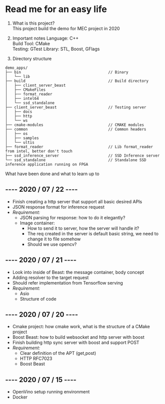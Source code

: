 # Read me for an easy life

1. What is this project?  
This project build the demo for MEC project in 2020

2. Important notes
Language: C++  
Build Tool: CMake  
Testing: GTest
Library: STL, Boost, GFlags

3. Directory structure

```Text
demo_apps/
├── bin                                       // Binary
│   └── lib
├── build                                     // Build directory
│   ├── client_server_beast
│   ├── CMakeFiles
│   ├── format_reader
│   ├── intel64
│   └── ssd_standalone
├── client_server_beast                       // Testing server
│   ├── docs
│   ├── http
│   └── ws
├── cmake-modules                             // CMAKE modules
├── common                                    // Common headers
│   ├── os
│   ├── samples
│   └── ultis
├── format_reader                             // Lib format_reader from intel, better don't touch
├── ssd_inference_server                      // SSD Inference server
└── ssd_standalone                            // Standalone SSD inference application running on FPGA

```

What have been done and what to learn up to

## ---- 2020 / 07 / 22 ----

- Finish creating a http server that support all basic desired APIs
- JSON response format for inference request
- _Requirement:_
  - JSON parsing for response: how to do it elegantly?
  - Image container:
    - How to send it to server, how the server will handle it?
    - The req created in the server is default basic string, we need to change it to file somehow
    - Should we use opencv?

## ---- 2020 / 07 / 21 ----

- Look into inside of Beast: the message container, body concept
- Adding resolver to the target request
- Should refer implementation from Tensorflow serving
- _Requirement:_
  - Asio
  - Structure of code

## ---- 2020 / 07 / 20 ----

- Cmake project: how cmake work, what is the structure of a CMake project
- Boost Beast: how to build websocket and http server with boost
- Finish building http sync server with boost and support POST
- _Requirement:_
  - Clear definition of the APT (get,post)
  - HTTP RFC7023
  - Boost Beast

## ---- 2020 / 07 / 15 ----

- OpenVino setup running environment
- Docker
